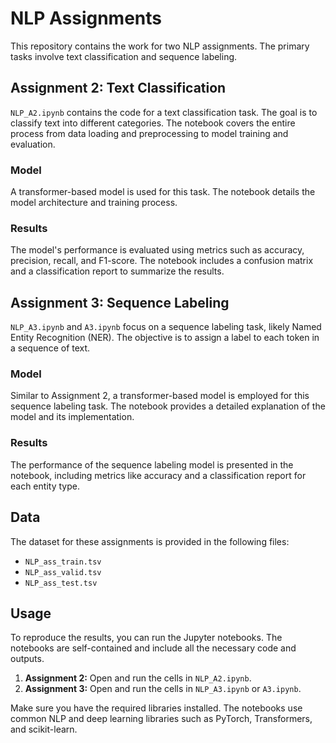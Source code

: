 # NLP Assignments

This repository contains the work for two NLP assignments. The primary tasks involve text classification and sequence labeling.

## Assignment 2: Text Classification

`NLP_A2.ipynb` contains the code for a text classification task. The goal is to classify text into different categories. The notebook covers the entire process from data loading and preprocessing to model training and evaluation.

### Model
A transformer-based model is used for this task. The notebook details the model architecture and training process.

### Results
The model's performance is evaluated using metrics such as accuracy, precision, recall, and F1-score. The notebook includes a confusion matrix and a classification report to summarize the results.

## Assignment 3: Sequence Labeling

`NLP_A3.ipynb` and `A3.ipynb` focus on a sequence labeling task, likely Named Entity Recognition (NER). The objective is to assign a label to each token in a sequence of text.

### Model
Similar to Assignment 2, a transformer-based model is employed for this sequence labeling task. The notebook provides a detailed explanation of the model and its implementation.

### Results
The performance of the sequence labeling model is presented in the notebook, including metrics like accuracy and a classification report for each entity type.

## Data
The dataset for these assignments is provided in the following files:
- `NLP_ass_train.tsv`
- `NLP_ass_valid.tsv`
- `NLP_ass_test.tsv`

## Usage
To reproduce the results, you can run the Jupyter notebooks. The notebooks are self-contained and include all the necessary code and outputs.

1.  **Assignment 2:** Open and run the cells in `NLP_A2.ipynb`.
2.  **Assignment 3:** Open and run the cells in `NLP_A3.ipynb` or `A3.ipynb`.

Make sure you have the required libraries installed. The notebooks use common NLP and deep learning libraries such as PyTorch, Transformers, and scikit-learn.
